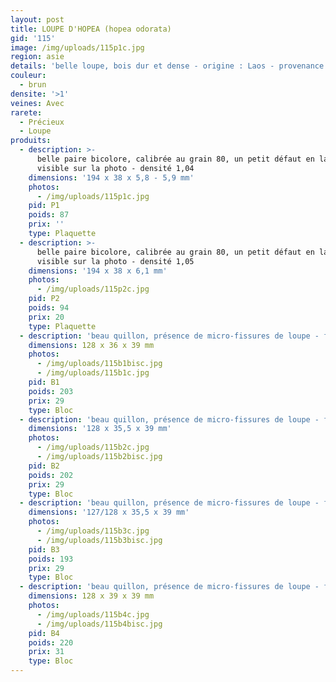```yaml
---
layout: post
title: LOUPE D'HOPEA (hopea odorata)
gid: '115'
image: /img/uploads/115p1c.jpg
region: asie
details: 'belle loupe, bois dur et dense - origine : Laos - provenance : USA'
couleur:
  - brun
densite: '>1'
veines: Avec
rarete:
  - Précieux
  - Loupe
produits:
  - description: >-
      belle paire bicolore, calibrée au grain 80, un petit défaut en latéral
      visible sur la photo - densité 1,04
    dimensions: '194 x 38 x 5,8 - 5,9 mm'
    photos:
      - /img/uploads/115p1c.jpg
    pid: P1
    poids: 87
    prix: ''
    type: Plaquette
  - description: >-
      belle paire bicolore, calibrée au grain 80, un petit défaut en latéral
      visible sur la photo - densité 1,05
    dimensions: '194 x 38 x 6,1 mm'
    photos:
      - /img/uploads/115p2c.jpg
    pid: P2
    poids: 94
    prix: 20
    type: Plaquette
  - description: 'beau quillon, présence de micro-fissures de loupe - forte densité 1,14'
    dimensions: 128 x 36 x 39 mm
    photos:
      - /img/uploads/115b1bisc.jpg
      - /img/uploads/115b1c.jpg
    pid: B1
    poids: 203
    prix: 29
    type: Bloc
  - description: 'beau quillon, présence de micro-fissures de loupe - forte densité 1,14'
    dimensions: '128 x 35,5 x 39 mm'
    photos:
      - /img/uploads/115b2c.jpg
      - /img/uploads/115b2bisc.jpg
    pid: B2
    poids: 202
    prix: 29
    type: Bloc
  - description: 'beau quillon, présence de micro-fissures de loupe - forte densité 1,10'
    dimensions: '127/128 x 35,5 x 39 mm'
    photos:
      - /img/uploads/115b3c.jpg
      - /img/uploads/115b3bisc.jpg
    pid: B3
    poids: 193
    prix: 29
    type: Bloc
  - description: 'beau quillon, présence de micro-fissures de loupe - forte densité 1,15'
    dimensions: 128 x 39 x 39 mm
    photos:
      - /img/uploads/115b4c.jpg
      - /img/uploads/115b4bisc.jpg
    pid: B4
    poids: 220
    prix: 31
    type: Bloc
---
```


